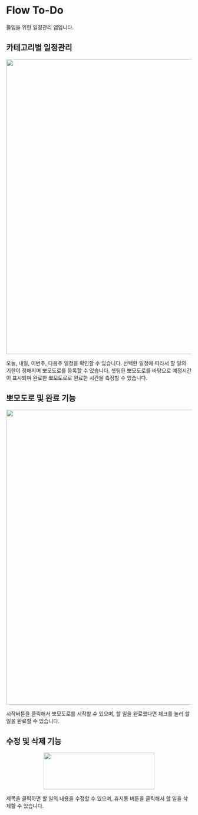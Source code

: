 # Flow To-Do
몰입을 위한 일정관리 앱입니다.

## 카테고리별 일정관리

<p align="center"><img src="https://github.com/hermes7144/Flow-To-Do/assets/46180611/b12b58d1-a751-4553-84d8-cffbee5231ed" width="800px"></p>
오늘, 내일, 이번주, 다음주 일정을 확인할 수 있습니다.
선택한 일정에 따라서 할 일의 기한이 정해지며 뽀모도로를 등록할 수 있습니다.
셋팅한 뽀모도로를 바탕으로 예정시간이 표시되며 완료한 뽀모도로로 완료한 시간을 측정할 수 있습니다.


## 뽀모도로 및 완료 기능

<p align="center"><img src="https://github.com/hermes7144/Flow-To-Do/assets/46180611/7d4f532e-0e2c-4613-bbd4-c866c0d14926"  width="800px"></p>

시작버튼을 클릭해서 뽀모도로를 시작할 수 있으며, 할 일을 완료했다면 체크를 눌러 할 일을 완료할 수 있습니다.

## 수정 및 삭제 기능

<p align="center"><img src="https://github.com/hermes7144/Flow-To-Do/assets/46180611/1bb79d70-bf13-4e4d-b86a-6953263365f7" height="100px" width="300px"></p>
제목을 클릭하면 할 일의 내용을 수정할 수 있으며, 휴지통 버튼을 클릭해서 할 일을 삭제할 수 있습니다.

